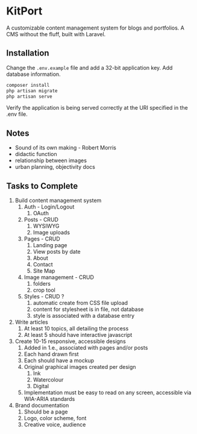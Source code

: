 # KitPort
A customizable content management system for blogs and 
portfolios. A CMS without the fluff, built with Laravel.

## Installation
Change the ```.env.example``` file and add a 32-bit application key. Add database information.
```bash
composer install 
php artisan migrate
php artisan serve
```
Verify the application is being served correctly at the URI specified in the .env file.

## Notes
* Sound of its own making - Robert Morris
* didactic function
* relationship between images 
* urban planning, objectivity docs

## Tasks to Complete
1. Build content management system
    1. Auth - Login/Logout
        1. OAuth
    2. Posts - CRUD
        1. WYSIWYG
        2. Image uploads
    3. Pages - CRUD
        1. Landing page
        2. View posts by date
        3. About
        4. Contact
        5. Site Map
    4. Image management - CRUD
        1. folders
        2. crop tool
    5. Styles - CRUD ?
        1. automatic create from CSS file upload
        2. content for stylesheet is in file, not database
        3. style is associated with a database entry
2. Write articles
    1. At least 10 topics, all detailing the process
    2. At least 5 should have interactive javascript
3. Create 10-15 responsive, accessible designs
    1. Added in 1.e., associated with pages and/or posts
    2. Each hand drawn first
    3. Each should have a mockup
    4. Original graphical images created per design
        1. Ink
        2. Watercolour
        3. Digital
    5. Implementation must be easy to read on any screen, accessible via WIA-ARIA standards
4. Brand documentation
    1. Should be a page
    2. Logo, color scheme, font
    3. Creative voice, audience